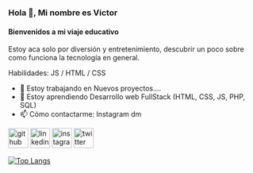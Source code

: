 ### Hola 👋, Mi nombre es Victor
#### Bienvenidos a mi viaje educativo
Estoy aca solo por diversión y entretenimiento, descubrir un poco sobre como funciona la tecnología en general.

Habilidades: JS / HTML / CSS

- 🔭 Estoy trabajando en Nuevos proyectos.... 
- 🌱 Estoy aprendiendo Desarrollo web FullStack (HTML, CSS, JS, PHP, SQL) 
- 📫 Cómo contactarme: Instagram dm  


[<img src='https://cdn.jsdelivr.net/npm/simple-icons@3.0.1/icons/github.svg' alt='github' height='40'>](https://github.com/victorapf)  [<img src='https://cdn.jsdelivr.net/npm/simple-icons@3.0.1/icons/linkedin.svg' alt='linkedin' height='40'>](https://www.linkedin.com/in/https://www.linkedin.com/in/victor-perez-1b5837224//)  [<img src='https://cdn.jsdelivr.net/npm/simple-icons@3.0.1/icons/instagram.svg' alt='instagram' height='40'>](https://www.instagram.com/victorapf/)  [<img src='https://cdn.jsdelivr.net/npm/simple-icons@3.0.1/icons/twitter.svg' alt='twitter' height='40'>](https://twitter.com/midlevic)  

[![Top Langs](https://github-readme-stats.vercel.app/api/top-langs/?username=victorapf)](https://github.com/anuraghazra/github-readme-stats)

